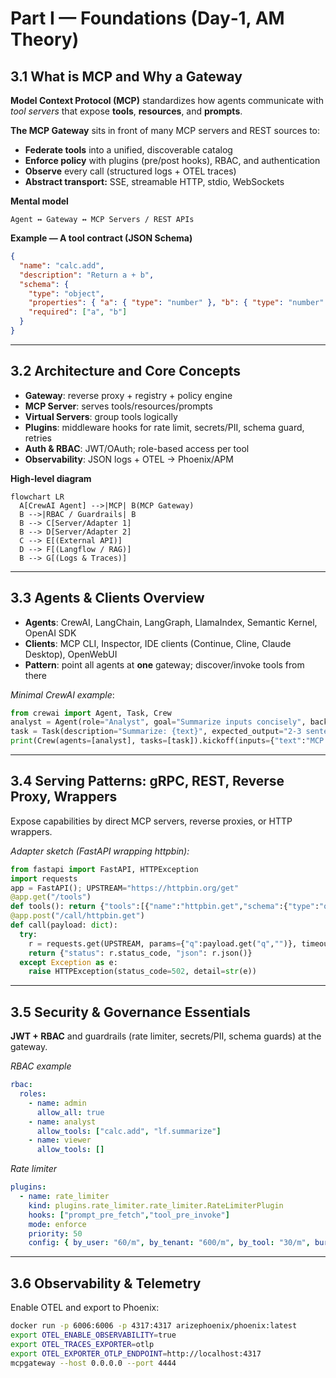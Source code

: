 # Part I — Foundations (Day‑1, AM Theory)

## 3.1 What is MCP and Why a Gateway

**Model Context Protocol (MCP)** standardizes how agents communicate with *tool servers* that expose **tools**, **resources**, and **prompts**.

**The MCP Gateway** sits in front of many MCP servers and REST sources to:

- **Federate tools** into a unified, discoverable catalog
- **Enforce policy** with plugins (pre/post hooks), RBAC, and authentication
- **Observe** every call (structured logs + OTEL traces)
- **Abstract transport:** SSE, streamable HTTP, stdio, WebSockets

**Mental model**
```
Agent ↔ Gateway ↔ MCP Servers / REST APIs
```

**Example — A tool contract (JSON Schema)**
```json
{
  "name": "calc.add",
  "description": "Return a + b",
  "schema": {
    "type": "object",
    "properties": { "a": { "type": "number" }, "b": { "type": "number" } },
    "required": ["a", "b"]
  }
}
```

---

## 3.2 Architecture and Core Concepts

- **Gateway**: reverse proxy + registry + policy engine
- **MCP Server**: serves tools/resources/prompts
- **Virtual Servers**: group tools logically
- **Plugins**: middleware hooks for rate limit, secrets/PII, schema guard, retries
- **Auth & RBAC**: JWT/OAuth; role-based access per tool
- **Observability**: JSON logs + OTEL → Phoenix/APM

**High‑level diagram**
```mermaid
flowchart LR
  A[CrewAI Agent] -->|MCP| B(MCP Gateway)
  B -->|RBAC / Guardrails| B
  B --> C[Server/Adapter 1]
  B --> D[Server/Adapter 2]
  C --> E[(External API)]
  D --> F[(Langflow / RAG)]
  B --> G[(Logs & Traces)]
```

---

## 3.3 Agents & Clients Overview

- **Agents**: CrewAI, LangChain, LangGraph, LlamaIndex, Semantic Kernel, OpenAI SDK
- **Clients**: MCP CLI, Inspector, IDE clients (Continue, Cline, Claude Desktop), OpenWebUI
- **Pattern**: point all agents at **one** gateway; discover/invoke tools from there

*Minimal CrewAI example*:

```python
from crewai import Agent, Task, Crew
analyst = Agent(role="Analyst", goal="Summarize inputs concisely", backstory="Operates under gateway policies")
task = Task(description="Summarize: {text}", expected_output="2-3 sentences", agent=analyst)
print(Crew(agents=[analyst], tasks=[task]).kickoff(inputs={"text":"MCP Gateway centralizes governance for tools."}))
```

---

## 3.4 Serving Patterns: gRPC, REST, Reverse Proxy, Wrappers

Expose capabilities by direct MCP servers, reverse proxies, or HTTP wrappers.

*Adapter sketch (FastAPI wrapping httpbin):*

```python
from fastapi import FastAPI, HTTPException
import requests
app = FastAPI(); UPSTREAM="https://httpbin.org/get"
@app.get("/tools")
def tools(): return {"tools":[{"name":"httpbin.get","schema":{"type":"object","properties":{"q":{"type":"string"}}}}]}
@app.post("/call/httpbin.get")
def call(payload: dict):
  try:
    r = requests.get(UPSTREAM, params={"q":payload.get("q","")}, timeout=10); r.raise_for_status()
    return {"status": r.status_code, "json": r.json()}
  except Exception as e:
    raise HTTPException(status_code=502, detail=str(e))
```

---

## 3.5 Security & Governance Essentials

**JWT + RBAC** and guardrails (rate limiter, secrets/PII, schema guards) at the gateway.

*RBAC example*

```yaml
rbac:
  roles:
    - name: admin
      allow_all: true
    - name: analyst
      allow_tools: ["calc.add", "lf.summarize"]
    - name: viewer
      allow_tools: []
```

*Rate limiter*

```yaml
plugins:
  - name: rate_limiter
    kind: plugins.rate_limiter.rate_limiter.RateLimiterPlugin
    hooks: ["prompt_pre_fetch","tool_pre_invoke"]
    mode: enforce
    priority: 50
    config: { by_user: "60/m", by_tenant: "600/m", by_tool: "30/m", burst: 5 }
```

---

## 3.6 Observability & Telemetry

Enable OTEL and export to Phoenix:

```bash
docker run -p 6006:6006 -p 4317:4317 arizephoenix/phoenix:latest
export OTEL_ENABLE_OBSERVABILITY=true
export OTEL_TRACES_EXPORTER=otlp
export OTEL_EXPORTER_OTLP_ENDPOINT=http://localhost:4317
mcpgateway --host 0.0.0.0 --port 4444
```
